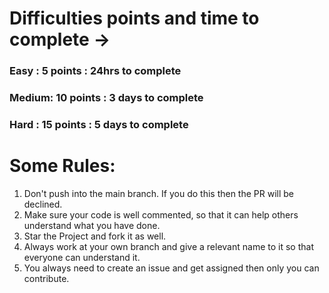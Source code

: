 # Difficulties points and time to complete ->

### Easy : 5 points : 24hrs to complete

### Medium: 10 points : 3 days to complete

### Hard : 15 points : 5 days to complete

# Some Rules:

1) Don't push into the main branch. If you do this then the PR will be declined.
2) Make sure your code is well commented, so that it can help others understand what you have done.
3) Star the Project and fork it as well.
4) Always work at your own branch and give a relevant name to it so that everyone can understand it.
5) You always need to create an issue and get assigned then only you can contribute.